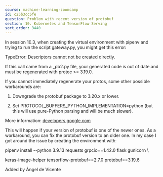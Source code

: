 ```yaml
---
course: machine-learning-zoomcamp
id: c25b3cc5fe
question: Problem with recent version of protobuf
section: 10. Kubernetes and TensorFlow Serving
sort_order: 3440
---
```


In session 10.3, when creating the virtual environment with pipenv and trying to run the script gateway.py, you might get this error:

TypeError: Descriptors cannot not be created directly.

If this call came from a _pb2.py file, your generated code is out of date and must be regenerated with protoc >= 3.19.0.

If you cannot immediately regenerate your protos, some other possible workarounds are:

1. Downgrade the protobuf package to 3.20.x or lower.

2. Set PROTOCOL_BUFFERS_PYTHON_IMPLEMENTATION=python (but this will use pure-Python parsing and will be much slower).

More information: [developers.google.com](https://developers.google.com/protocol-buffers/docs/news/2022-05-06#python-updates)

This will happen if your version of protobuf is one of the newer ones. As a workaround, you can fix the protobuf version to an older one. In my case I got around the issue by creating the environment with:

pipenv install --python 3.9.13 requests grpcio==1.42.0 flask gunicorn \

keras-image-helper tensorflow-protobuf==2.7.0 protobuf==3.19.6

Added by Ángel de Vicente

